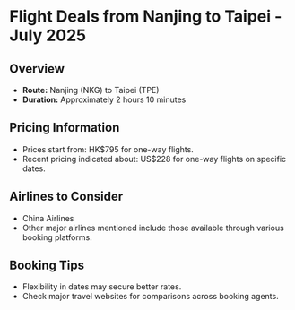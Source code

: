 # Flight Deals from Nanjing to Taipei - July 2025

## Overview
- **Route:** Nanjing (NKG) to Taipei (TPE)
- **Duration:** Approximately 2 hours 10 minutes

## Pricing Information
- Prices start from: HK$795 for one-way flights.
- Recent pricing indicated about: US$228 for one-way flights on specific dates.

## Airlines to Consider
- China Airlines
- Other major airlines mentioned include those available through various booking platforms.

## Booking Tips
- Flexibility in dates may secure better rates.
- Check major travel websites for comparisons across booking agents.